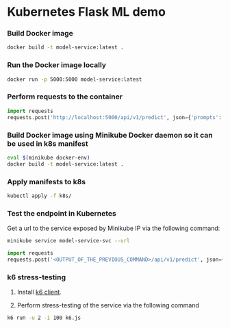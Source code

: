 # Kubernetes Flask ML demo

### Build Docker image

```bash
docker build -t model-service:latest .
```

### Run the Docker image locally

```bash
docker run -p 5000:5000 model-service:latest
```

### Perform requests to the container

```python
import requests
requests.post('http://localhost:5000/api/v1/predict', json={'prompts': ['i love you to the moon and back']}).json()
```

### Build Docker image using Minikube Docker daemon so it can be used in k8s manifest

```bash
eval $(minikube docker-env)
docker build -t model-service:latest .
```

### Apply manifests to k8s

```bash
kubectl apply -f k8s/
```

### Test the endpoint in Kubernetes

Get a url to the service exposed by Minikube IP via the following command:

```bash
minikube service model-service-svc --url
```

```python
import requests
requests.post('<OUTPUT_OF_THE_PREVIOUS_COMMAND>/api/v1/predict', json={'prompts': ['i love you to the moon and back']}).json()
```


### k6 stress-testing

1. Install [k6 client](https://github.com/grafana/k6).

2. Perform stress-testing of the service via the following command

```bash
k6 run -u 2 -i 100 k6.js
```




